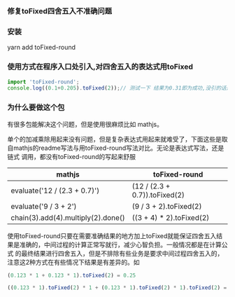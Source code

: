 ### 修复toFixed四舍五入不准确问题

### 安装
yarn add toFixed-round

### 使用方式在程序入口处引入,对四舍五入的表达式用toFixed
~~~js
import 'toFixed-round';
console.log((0.1+0.205).toFixed(2));// 测试一下 结果为0.31即为成功,没引的话是0.30
~~~

### 为什么要做这个包
有很多包能解决这个问题，但是使用很麻烦比如 mathjs。

单个的加减乘除用起来没有问题，但是复杂表达式用起来就难受了，下面这些是取自mathjs的readme写法与用toFixed-round写法对比。无论是表达式写法，还是链式
调用，都没有toFixed-round的写起来舒服


|  mathjs   | toFixed-round  |
|  ----  | ----  |
| evaluate('12 / (2.3 + 0.7)')  | (12 / (2.3 + 0.7)).toFixed(2) |
| evaluate('9 / 3 + 2')   | (9 / 3 + 2).toFixed(2) |
| chain(3).add(4).multiply(2).done()    | ((3 + 4) * 2).toFixed(2) |

使用toFixed-round只要在需要准确结果的地方加上toFixed就能保证四舍五入结果是准确的，中间过程的计算正常写就行，减少心智负担。一般情况都是在计算公式
的最终结果进行四舍五入，但是不排除有些业务是要求中间过程四舍五入的，注意这2种方式在有些情况下结果是有差异的。如 

~~~js
(0.123 * 1 + 0.123 * 1).toFixed(2) = 0.25

((0.123 * 1).toFixed(2) * 1 + (0.123 * 1).toFixed(2) * 1).toFixed(2) = 0.24
~~~





